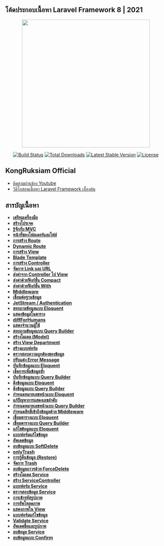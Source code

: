 ## โค้ดประกอบเนื้อหา Laravel Framework 8 | 2021
<p align="center"><a href="https://laravel.com" target="_blank"><img src="https://raw.githubusercontent.com/laravel/art/master/logo-lockup/5%20SVG/2%20CMYK/1%20Full%20Color/laravel-logolockup-cmyk-red.svg" width="400"></a></p>

<p align="center">
<a href="https://travis-ci.org/laravel/framework"><img src="https://travis-ci.org/laravel/framework.svg" alt="Build Status"></a>
<a href="https://packagist.org/packages/laravel/framework"><img src="https://img.shields.io/packagist/dt/laravel/framework" alt="Total Downloads"></a>
<a href="https://packagist.org/packages/laravel/framework"><img src="https://img.shields.io/packagist/v/laravel/framework" alt="Latest Stable Version"></a>
<a href="https://packagist.org/packages/laravel/framework"><img src="https://img.shields.io/packagist/l/laravel/framework" alt="License"></a>
</p>

## KongRuksiam Official
- [ติดตามผ่านช่อง Youtube](https://www.youtube.com/channel/UCQ1r_4x-P-fETLIU4pqf98w)
- [วิดีโอสอนเนื้อหา Laravel Framework เบื้องต้น](https://www.youtube.com/playlist?list=PLltVQYLz1BMCElB-Vtjb79DtlN2jPkHwV)

## สารบัญเนื้อหา

- **[เตรียมเครื่องมือ]()**
- **[สร้างโปรเจค]()**
- **[รู้จักกับ MVC]()**
- **[หน้าที่ของโฟลเดอร์และไฟล์]()**
- **[การสร้าง Route]()**
- **[Dynamic Route]()**
- **[การสร้าง View]()**
- **[Blade Template]()**
- **[การสร้าง Controller]()**
- **[จัดการ Link และ URL]()**
- **[ส่งค่าจาก Controller ไป View]()**
- **[ ส่งค่าด้วยฟังก์ชั่น Compact]()**
- **[ส่งค่าด้วยฟังก์ชั่น With]()**
- **[Middleware]()**
- **[ เชื่อมต่อฐานข้อมูล]()**
- **[JetStream / Authentication]()**
- **[สอบถามข้อมูลแบบ Eloquent]()**
- **[แสดงข้อมูลในตาราง]()**
- **[diffForHumans]()**
- **[แสดงจำนวนผู้ใช้]()**
- **[สอบถามข้อมูลแบบ Query Builder]()**
- **[สร้างโมเดล (Model)]()**
- **[ สร้าง View Department]()**
- **[สร้างแบบฟอร์ม]()**
- **[ตรวจสอบความถูกต้องของข้อมูล]()**
- **[ปรับแต่ง Error Message]()**
- **[บันทึกข้อมูลแบบ Eloquent]()**
- **[เช็คการเพิ่มข้อมูลซ้ำ]()**
- **[บันทึกข้อมูลแบบ Query Builder]()**
- **[ดึงข้อมูลแบบ Eloquent]()**
- **[ดึงข้อมูลแบบ Query Builder]()**
- **[กำหนดหมายเลขหน้าแบบ Eloquent]()**
- **[แก้ปัญหาการแสดงเลขลำดับ]()**
- **[กำหนดหมายเลขหน้าแบบ Query Builder]()**
- **[กำหนดสิทธิ์เข้าถึงข้อมูลด้วย Middleware]()**
- **[เชื่อมตารางแบบ Eloquent]()**
- **[เชื่อมตารางแบบ  Query Builder]()**
- **[แก้ไขข้อมูลแบบ Eloquent]()**
- **[แบบฟอร์มแก้ไขข้อมูล]()**
- **[อัพเดตข้อมูล]()**
- **[ลบข้อมูลแบบ SoftDelete]()**
- **[onlyTrash]()**
- **[การกู้คืนข้อมูล (Restore)]()**
- **[ จัดการ Trash]()**
- **[ลบข้อมูลถาวรด้วย ForceDelete]()**
- **[สร้างโมเดล Service]()**
- **[สร้าง ServiceController]()**
- **[แบบฟอร์ม Service]()**
- **[ ตรวจสอบข้อมูล Service]()**
- **[การเข้ารหัสรูปภาพ]()**
- **[การอัพโหลดภาพ]()**
- **[แสดงภาพใน View]()**
- **[แบบฟอร์มแก้ไขข้อมูล]()**
- **[Validate Service]()**
- **[อัพเดตชื่อและรูปภาพ]()**
- **[ลบข้อมูล Service]()**
- **[ลบข้อมูลแบบ Confirm]()**
